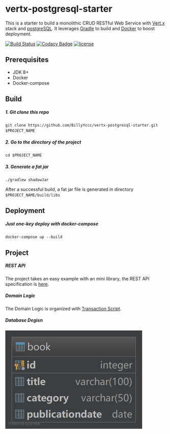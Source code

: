 # vertx-postgresql-starter

This is a starter to build a monolithic CRUD RESTful Web Service with [Vert.x](http://vertx.io/) stack and [postgreSQL](https://www.postgresql.org/).
It leverages [Gradle](https://gradle.org/) to build and [Docker](https://www.docker.com/) to boost deployment.

[![Build Status](https://travis-ci.org/BillyYccc/vertx-postgresql-starter.svg?branch=master)](https://travis-ci.org/BillyYccc/vertx-postgresql-starter)
[![Codacy Badge](https://api.codacy.com/project/badge/Grade/300d3703677b4cc3ace9e30ef6438586)](https://www.codacy.com/app/BillyYccc/vertx-postgresql-starter?utm_source=github.com&amp;utm_medium=referral&amp;utm_content=BillyYccc/vertx-postgresql-starter&amp;utm_campaign=Badge_Grade)
[![license](https://img.shields.io/github/license/mashape/apistatus.svg)](https://github.com/BillyYccc/vertx-postgresql-starter/blob/master/LICENSE)

## Prerequisites

* JDK 8+
* Docker
* Docker-compose

## Build

##### 1. Git clone this repo

`git clone https://github.com/BillyYccc/vertx-postgresql-starter.git $PROJECT_NAME`

##### 2. Go to the directory of the project

`cd $PROJECT_NAME`

##### 3. Generate a fat jar

`./gradlew shadowJar`

After a successful build, a fat jar file is generated in directory `$PROJECT_NAME/build/libs`

## Deployment

##### Just one-key deploy with docker-compose

`docker-compose up --build`

## Project

##### REST API

The project takes an easy example with an mini library, the REST API specification is [here](API_SPEC.md). 

##### Domain Logic
The Domain Logic is organized with [Transaction Script](https://martinfowler.com/eaaCatalog/transactionScript.html).

##### Database Degisn

![database](database.png)